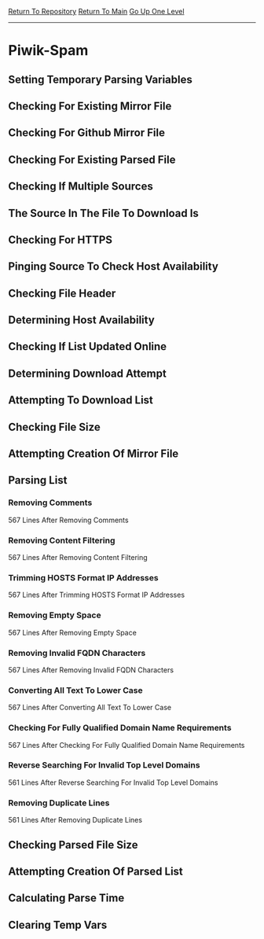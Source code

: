 [Return To Repository](https://github.com/deathbybandaid/piholeparser/)
[Return To Main](https://github.com/deathbybandaid/piholeparser/blob/master/RecentRunLogs/Mainlog.md)
[Go Up One Level](https://github.com/deathbybandaid/piholeparser/blob/master/RecentRunLogs/TopLevelScripts/30-Processing-Blacklists.md)
____________________________________
# Piwik-Spam
## Setting Temporary Parsing Variables
## Checking For Existing Mirror File
## Checking For Github Mirror File
## Checking For Existing Parsed File
## Checking If Multiple Sources
## The Source In The File To Download Is
## Checking For HTTPS
## Pinging Source To Check Host Availability
## Checking File Header
## Determining Host Availability
## Checking If List Updated Online
## Determining Download Attempt
## Attempting To Download List
## Checking File Size
## Attempting Creation Of Mirror File
## Parsing List
### Removing Comments
567 Lines After Removing Comments
### Removing Content Filtering
567 Lines After Removing Content Filtering
### Trimming HOSTS Format IP Addresses
567 Lines After Trimming HOSTS Format IP Addresses
### Removing Empty Space
567 Lines After Removing Empty Space
### Removing Invalid FQDN Characters
567 Lines After Removing Invalid FQDN Characters
### Converting All Text To Lower Case
567 Lines After Converting All Text To Lower Case
### Checking For Fully Qualified Domain Name Requirements
567 Lines After Checking For Fully Qualified Domain Name Requirements
### Reverse Searching For Invalid Top Level Domains
561 Lines After Reverse Searching For Invalid Top Level Domains
### Removing Duplicate Lines
561 Lines After Removing Duplicate Lines
## Checking Parsed File Size
## Attempting Creation Of Parsed List
## Calculating Parse Time
## Clearing Temp Vars
